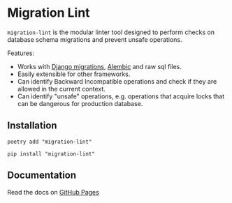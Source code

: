 # Migration Lint

`migration-lint` is the modular linter tool designed
to perform checks on database schema migrations
and prevent unsafe operations.

Features:

- Works with [Django migrations](https://docs.djangoproject.com/en/5.1/topics/migrations/),
  [Alembic](https://alembic.sqlalchemy.org/en/latest/) and raw sql files.
- Easily extensible for other frameworks.
- Can identify Backward Incompatible operations
  and check if they are allowed in the current context.
- Can identify "unsafe" operations, e.g. operations that acquire locks
  that can be dangerous for production database.

## Installation

```shell linenums="0"
poetry add "migration-lint"
```

```shell linenums="0"
pip install "migration-lint"
```


## Documentation

Read the docs on [GitHub Pages](https://pandadoc.github.io/migration-lint/)